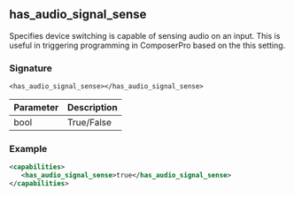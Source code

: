 ## has\_audio\_signal\_sense

Specifies device switching is capable of sensing audio on an input.  This is useful in triggering programming in ComposerPro based on the this setting.


### Signature

`<has_audio_signal_sense></has_audio_signal_sense>`


| Parameter | Description |
| --- | --- |
| bool | True/False |


### Example

```xml
<capabilities>
   <has_audio_signal_sense>true</has_audio_signal_sense>
</capabilities>
```
